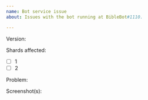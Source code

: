 ```yaml
---
name: Bot service issue
about: Issues with the bot running at BibleBot#1110.

---
```


Version:

Shards affected:

- [ ] 1
- [ ] 2

Problem:

Screenshot(s):
